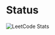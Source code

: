 # Status
![LeetCode Stats](https://leetcard.jacoblin.cool/victoryAshe?theme=unicorn&font=Abhaya%20Libre&ext=activity)
  
